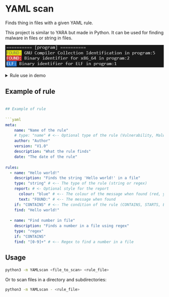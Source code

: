 # YAML scan

Finds thing in files with a given YAML rule.

This project is similar to YARA but made in Python. It can be used for finding malware in files or string in files.

![demo](doc/demo.png)

<details close>
<summary>Rule use in demo</summary>

```yaml
meta:
    name: "Demo rule" 
    type: "Executable"
    author: "awesomelewis2007"
    version: "V1.0"
    description: "Finds execuatble identifiers"
    date: "15-04-2023"

rules:
  - name: "GNU Compiler Collection Identification"
    description: "Finds files that were compiled with GCC"
    type: "string" 
    report:
      colour: "yellow"
      text: "FOUND:"
    if: "CONTAINS"
    find: "GCC"
    
  - name: "Binary identifier for x86_64"
    description: "Finds files that are compiled for x86_64"
    type: "string" 
    report:
      colour: "red"
      text: "FOUND:"
    if: "CONTAINS"
    find: "x86-64"

  - name: "Binary identifier for ELF"
    description: "Finds files that are compiled for ELF"
    type: "string" 
    report:
      colour: "blue"
      text: "ELF:"
    if: "CONTAINS"
    find: "ELF"
```
</details>

## Example of rule

```yaml

## Example of rule

```yaml
meta:
    name: "Name of the rule"  
    # type: "name" # <-- Optional type of the rule (Vulnerability, Malware, etc.)
    author: "Author"
    version: "V1.0"
    description: "What the rule finds"
    date: "The date of the rule"

rules:
  - name: "Hello world!"
    description: "Finds the string 'Hello world!' in a file"
    type: "string" # <-- The type of the rule (string or regex)
    report: # <- Optional style for the report
      colour: "blue" # <-- The colour of the message when found (red, yellow, green, blue, purple, cyan, white, magenta)
      text: "FOUND:" # <-- The message when found
    if: "CONTAINS" # <-- The condition of the rule (CONTAINS, STARTS, ENDS)
    find: "Hello world!"
    
  - name: "Find number in file"
    description: "Finds a number in a file using regex"
    type: "regex"
    if: "CONTAINS"
    find: "[0-9]+" # <-- Regex to find a number in a file
```

## Usage

```bash
python3 -m YAMLscan <file_to_scan> <rule_file>
```

Or to scan files in a directory and subdirectories:

```bash
python3 -m YAMLscan - <rule_file>
```